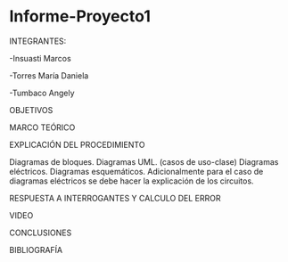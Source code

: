# Informe-Proyecto1

INTEGRANTES:

   -Insuasti Marcos

   -Torres María Daniela

   -Tumbaco Angely

OBJETIVOS


MARCO TEÓRICO


EXPLICACIÓN DEL PROCEDIMIENTO

Diagramas de bloques.
Diagramas UML. (casos de uso-clase)
Diagramas eléctricos.
Diagramas esquemáticos.
Adicionalmente para el caso de diagramas eléctricos se debe hacer la explicación de los circuitos.

RESPUESTA A INTERROGANTES Y CALCULO DEL ERROR

VIDEO


CONCLUSIONES


BIBLIOGRAFÍA
